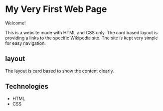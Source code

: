 # My Very First Web Page

Welcome!

This is a website made with HTML and CSS only.
The card based layout is providing a links to the specific
Wikipedia site. The site is kept very simple for easy navigation.

## layout
 The layout is card based to show the content clearly.

## Technologies
- HTML
- CSS 
